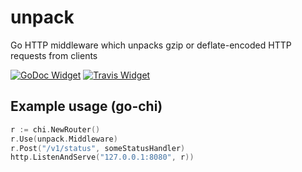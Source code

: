 # unpack
Go HTTP middleware which unpacks gzip or deflate-encoded HTTP requests from clients 

[![GoDoc Widget]][GoDoc] [![Travis Widget]][Travis]

## Example usage (go-chi)

```go
r := chi.NewRouter()
r.Use(unpack.Middleware)
r.Post("/v1/status", someStatusHandler)
http.ListenAndServe("127.0.0.1:8080", r))
```


[GoDoc]: https://godoc.org/github.com/njern/unpack
[GoDoc Widget]: https://godoc.org/github.com/njern/unpack?status.svg
[Travis]: https://travis-ci.com/njern/unpack
[Travis Widget]: https://travis-ci.com/njern/unpack.svg?branch=master